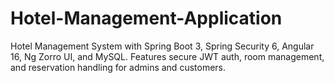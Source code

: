 # Hotel-Management-Application
Hotel Management System with Spring Boot 3, Spring Security 6, Angular 16, Ng Zorro UI, and MySQL. Features secure JWT auth, room management, and reservation handling for admins and customers.
